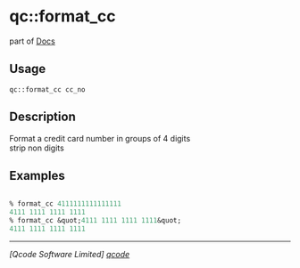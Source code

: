 qc::format_cc
=============

part of [Docs](.)

Usage
-----
`qc::format_cc cc_no`

Description
-----------
Format a credit card number in groups of 4 digits<br/>strip non digits

Examples
--------
```tcl

% format_cc 4111111111111111
4111 1111 1111 1111
% format_cc &quot;4111 1111 1111 1111&quot;
4111 1111 1111 1111

```

----------------------------------
*[Qcode Software Limited] [qcode]*

[qcode]: www.qcode.co.uk "Qcode Software"
